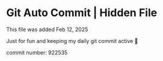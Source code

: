 # Git Auto Commit | Hidden File

This file was added Feb 12, 2025

Just for fun and keeping my daily git commit active 🤪

commit number: 922535
